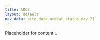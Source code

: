 ```yaml
---
title: ADCS
layout: default
nav_data: site.data.oresat_status_nav_21
---
```



Placeholder for content...

